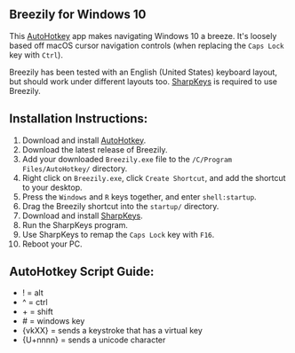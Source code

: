 Breezily for Windows 10
---

This [AutoHotkey](https://www.autohotkey.com/) app makes navigating Windows 10 a breeze. It's loosely based off macOS cursor navigation controls (when replacing the `Caps Lock` key with `Ctrl`).

Breezily has been tested with an English (United States) keyboard layout, but should work under different layouts too. [SharpKeys](https://github.com/randyrants/sharpkeys) is required to use Breezily.

Installation Instructions:
---

1) Download and install [AutoHotkey](https://www.autohotkey.com/).
2) Download the latest release of Breezily.
3) Add your downloaded `Breezily.exe` file to the `/C/Program Files/AutoHotkey/` directory.
4) Right click on `Breezily.exe`, click `Create Shortcut`, and add the shortcut to your desktop.
5) Press the `Windows` and `R` keys together, and enter `shell:startup`.
6) Drag the Breezily shortcut into the `startup/` directory.
7) Download and install [SharpKeys](https://github.com/randyrants/sharpkeys).
8) Run the SharpKeys program.
9) Use SharpKeys to remap the `Caps Lock` key with `F16`.
10) Reboot your PC.

AutoHotkey Script Guide:
---
- ! = alt
- ^ = ctrl
- \+ = shift
- \# = windows key
- {vkXX} = sends a keystroke that has a virtual key
- {U\+nnnn} = sends a unicode character

